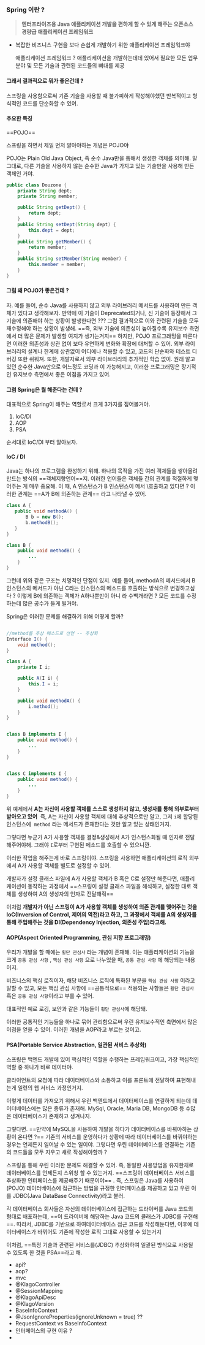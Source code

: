 
### Spring 이란 ? 

> **엔터프라이즈용 Java 애플리케이션 개발을 편하게 할 수 있게 해주는 오픈소스 경량급 애플리케이션 프레임워크**

 - 복잡한 비즈니스 구현을 보다 손쉽게 개발하기 위한 애플리케이션 프레임워크야 

	애플리케이션 프레임워크 ? 
	애플리케이션을 개발하는데데 있어서 필요한 모든 업무 분야 및 모든 기술과 관련된 코드들의 뼈대를 제공

#### 그래서 결과적으로 뭐가 좋은건데  ? 

스프링을 사용함으로써 기존 기술을 사용할 때 불가피하게 작성해야했던 반복적이고 형식적인 코드를 단순화할 수 있어. 

#### 주요한 특징 

==POJO==

스프링을 하면서 제일 먼저 알아야하는 개념은 POJO야  

POJO는 Plain Old Java Object, 즉 순수 Java만을 통해서 생성한 객체를 의미해. 말 그대로, 다른 기술을 사용하지 않는 순수한 Java가 가지고 있는 기술만을 사용해 만든 객체인 거야. 


```java
public class Douzone {
	private String dept;
	private String member;

	public String getDept() {
		return dept;
	}
	public String setDept(String dept) {
		this.dept = dept; 
	}
	public String getMember() {
		return member;
	}
	public String setMember(String member) {
		this.member = member;
	}
}
```

#### 그럼 왜 POJO가 좋은건데 ?

자. 예를 들어, 순수 Java를 사용하지 않고 외부 라이브러리 메서드를 사용하여 만든 객체가 있다고 생각해보자. 
만약에 이 기술이 Deprecated되거나, 신 기술이 등장해서 그 기술에 의존해야 하는 상황이 발생한다면 ??? 
그럼 결과적으로 이와 관련된 기술을 모두 재수정해야 하는 상황이 발생해. 
==즉, 외부 기술에 의존성이 높아질수록 유지보수 측면에서 더 많은 문제가 발생할 여지가 생기는거지==
하지만, POJO 프로그래밍을 따른다면 이러한 의존성과 상관 없이 보다 유연하게 변화와 확장에 대처할 수 있어. 
외부 라이브러리의 설계나 한계에 상관없이 어디에나 적용할 수 있고, 코드의 단순화와 테스트 디버깅 또한 쉬워져.
또한, 개발자로서 외부 라이브러리의 추가적인 학습 없이. 원래 알고 있던 순수한 Java만으로 어느정도 코딩과 이
가능해지고, 이러한 프로그래밍은 장기적인 유지보수 측면에서 좋은 이점을 가지고 있어. 

#### 그럼 Spring은 뭘 해준다는 건데 ?

대표적으로 Spring이 해주는 역할로서 크게 3가지를 짚어볼거야. 

1. IoC/DI
2. AOP
3. PSA 

순서대로 IoC/DI 부터 알아보자.

#### IoC / DI

Java는 하나의 프로그램을 완성하기 위해. 하나의 목적을 가진 여러 객체들을 쌓아올려 만드는 방식의 ==객체지향언어==지.
이러한 언어들은 객체들 간의 관계를 적절하게 맺어주는 게 매우 중요해. 이 때, A 인스턴스가 B 인스턴스이 메서
\호출하고  있다면 ?  이러한 관계는 ==A가 B에 의존하는 관계== 라고 나타낼 수 있어. 

```java
class A {
   public void methodA() {
	   B b = new B();
	   b.methodB();
   }
}

class B {
	public void methodB() {
		...
	}
}
```


그런데 위와 같은 구조는 치명적인 단점이 있지. 예를 들어, methodA의 메서드에서 B인스턴스의 메서드가 아닌 
C라는 인스턴스의 메소드를 호출하는 방식으로  변경하고싶다 ? 이렇게 B에 의존하는 객체가 A하나뿐만이 아니
라 수백개라면 ?  모든 코드를 수정하는데 많은 공수가 들게 될거야. 

Spring은 이러한 문제를 해결하기 위해 어떻게 할까?

```java

//method를 추상 메소드로 선언 -- 추상화
Interface I() {
	void method();
}

class A {
	private I i; 

	public A(I i) {
		this.I = i;
	}

	public void methodA() {
		i.method();
	}
}


class B implements I {
	public void method() {
		...
	}
}


class C implements I {
	public void method() {
		...
	}
}
```

위 예제에서 **A는 자신이 사용할 객체를 스스로 생성하지 않고, 생성자를 통해 외부로부터 받아오고 있어** 
즉, A는 자신이 사용할 객체에 대해 추상적으로만 알고, 그저 `i`에 할당된 인스턴스에  `method` 라는 메서드가 존재한다는 것만 알고 있는 상태인거지. 

그렇다면 누군가 A가 사용할 객체를 결정&생성해서 A가 인스턴스화될 때 인자로 전달해주어야해.  그래야 `I`로부터 구현된 메소드를 호출할 수 있으니깐. 

이러한 작업을 해주는게 바로 스프링이야. 스프링을 사용하면 애플리케이션의 로직 외부에서 A가 사용할 객체를 별도로 설정할 수 있어. 

개발자가 설정 클래스 파일에 A가 사용할 객체가 B 혹은 C로 설정만 해준다면, 애플리케이션이 동작하는 과정에서 ==스프링이 설정 클래스 파일을 해석하고, 설정한 대로 객체를 생성하여 A의 생성자의 인자로 전달해줘== 

이처럼 **개발자가 아닌 스프링이 A가 사용할 객체를 생성하여 의존 관계를 맺어주는 것을 IoC(Inversion of Control, 제어의 역전)라고 하고, 그 과정에서 객체를 A의 생성자를 통해 주입해주는 것을 DI(Dependency Injection, 의존성 주입)라고해.**


#### AOP(Aspect Oriented Programming, 관심 지향 프로그래밍)

우리가 개발을 할 때에는 `횡단 관심사` 라는 개념이 존재해. 이는 애플리케이션의 기능을 크게 `공통 관심 사항` , `핵심 관심 사항` 으로 나누었을 때, `공통 관심 사항` 에 해당되는 내용이지.  

비즈니스의 핵심 로직이자, 해당 비즈니스 로직에 특화된 부분을 `핵심 관심 사항` 이라고 말할 수 있고, 모든 핵심 관심 사항에 ==공통적으로== 적용되는 사항들은 `횡단 관심사` 혹은 `공통 관심 사항`이라고 부를 수 있어. 

대표적인 예로 로깅, 보안과 같은 기능들이 `횡단 관심사`에 해당돼. 

이러한 공통적인 기능들을 하나로 묶어 관리함으로써 우린 유지보수적인 측면에서 많은 이점을 얻을 수 있어. 이러한 개념을 AOP라고 부르는 것이고. 


#### PSA(Portable Service Abstraction, 일관된 서비스 추상화)

스프링은 백엔드 개발에 있어 핵심적인 역할을 수행하는 프레임워크이고, 가장 핵심적인 역할 중 하나가 바로 데이터야. 

클라이언트의 요청에 따라 데이터베이스와 소통하고 이를 프론트에 전달하여  표현해내는게 일련의 웹 서비스 과정인거지.

이렇게 데이터를 가져오기 위해서 우린 백엔드에서 데이터베이스를 연결하게 되는데  데이터베이스에는 많은 종류가 존재해. MySql, Oracle, Maria DB, MongoDB 등 수많은 데이터베이스가 존재하고 생겨나지. 

그렇다면.  ==만약에 MySQL을 사용하여 개발을 하다가 데이터베이스를 바꿔야하는 상황이 온다면 ?==  기존의 서비스를 운영하다가 상황에 따라 데이터베이스를 바꿔야하는 경우는 언제든지 일어날 수 있는 일이야. 그렇다면 우린 데이터베이스를 연결하는 기존의 코드들을 모두 지우고 새로 작성해야할까 ?

스프링을 통해 우린 이러한 문제도 해결할 수 있어. 즉, 동일한 사용방법을 유지한채로 데이터베이스를 언제든지 스위칭 할 수 있는거지. ==스프링이 데이터베이스 서비스를 추상화한 인터페이스를 제공해주기 때문이야== .
즉, 스프링은 Java를 사용하여(POJO) 데이터베이스에 접근하는 방법을 규정한 인터페이스를 제공하고 있고 우린 이를 JDBC(Java DataBase Connectivity)라고 불러. 

각 데이터베이스 회사들은 자신의 데이터베이스에 접근하는 드라이버를 Java 코드의 형태로 배포하는데, ==이 드라이버에 해당하는 Java 코드의 클래스가 JDBC를 구현해==.  따라서, JDBC를 기반으로 하여데이터베이스 접근 코드를 작성해둔다면, 이후에 데이터베이스가 바뀌어도 기존에 작성한 로직 그대로 사용할 수 있는거지 

이처럼, ==특정 기술과 관련된 서비스를(JDBC) 추상화하여 일괄된 방식으로 사용될 수 있도록 한 것을 PSA==라고 해.















	
- api? 
- aop?
- mvc
- @KlagoController
- @SessionMapping
- @KlagoApiDesc
- @KlagoVersion
- BaseInfoContext
- @JsonIgnoreProperties(ignoreUnknown = true) ?? 
- RequestContext vs BaseInfoContext
- 인터페이스의 구현 이유 ?
- 